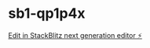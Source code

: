 # sb1-qp1p4x

[Edit in StackBlitz next generation editor ⚡️](https://stackblitz.com/~/github.com/Takieddine11/sb1-qp1p4x)